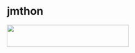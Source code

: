 # jmthon

<p align="left"><a href="https://heroku.com/deploy?template=https://github.com/SAEF THE KING/roz"> <img src="https://img.shields.io/badge/Deploy%20To%20Heroku-purple?style=for-the-badge&logo=heroku" width="320" height="58.45"/></a></p>
